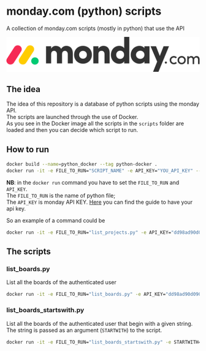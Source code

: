 # monday.com (python) scripts

A collection of monday.com scripts (mostly in python) that use the API

![monday.com logo](img/monday_logo.png)

## The idea

The idea of this repository is a database of python scripts using the monday API.  
The scripts are launched through the use of Docker.  
As you see in the Docker image all the scripts in the `scripts` folder are loaded and then you can decide which script to run.

## How to run

```bash
docker build --name=python_docker --tag python-docker .
docker run -it -e FILE_TO_RUN="SCRIPT_NAME" -e API_KEY="YOU_API_KEY" --rm python-docker
```

**NB**: in the `docker run` command you have to set the `FILE_TO_RUN` and `API_KEY`.  
The `FILE_TO_RUN` is the name of python file;  
The `API_KEY` is monday API KEY. [Here](https://developer.monday.com/api-reference/docs/authentication) you can find the guide to have your api key.

So an example of a command could be

```bash
docker run -it -e FILE_TO_RUN="list_projects.py" -e API_KEY="dd98ad90d09023.dion09320ddjoeq0qdj0jqdjt0vmj0dqn9qdus0pioijnbi1" --rm python-docker
```

## The scripts

### list_boards.py

List all the boards of the authenticated user

```bash
docker run -it -e FILE_TO_RUN="list_boards.py" -e API_KEY="dd98ad90d09023.dion09320ddjoeq0qdj0jqdjt0vmj0dqn9qdus0pioijnbi1" --rm python-docker
```

### list_boards_startswith.py

List all the boards of the authenticated user that begin with a given string.  
The string is passed as an argument (`STARTWITH`) to the script.

```bash
docker run -it -e FILE_TO_RUN="list_boards_startswith.py" -e STARTWITH="ABC" -e API_KEY="dd98ad90d09023.dion09320ddjoeq0qdj0jqdjt0vmj0dqn9qdus0pioijnbi1" --rm python-docker
```
